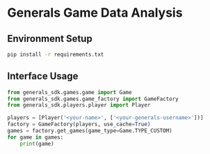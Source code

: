 # Generals Game Data Analysis

## Environment Setup

```bash
pip install -r requirements.txt
```

## Interface Usage

```python
from generals_sdk.games.game import Game
from generals_sdk.games.game_factory import GameFactory
from generals_sdk.players.player import Player

players = [Player('<your-name>', ['<your-generals-username>'])]
factory = GameFactory(players, use_cache=True)
games = factory.get_games(game_type=Game.TYPE_CUSTOM)
for game in games:
    print(game)
```
